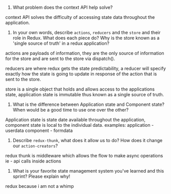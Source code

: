 1. What problem does the context API help solve?

context API solves the difficulty of accessing state data throughout the application.

1. In your own words, describe `actions`, `reducers` and the `store` and their role in Redux. What does each piece do? Why is the store known as a 'single source of truth' in a redux application?

actions are payloads of information, they are the only source of information for the store and are sent to the store via dispatch().

reducers are where redux gets the state predictability, a reducer will specify exactly how the state is going to update in response of the action that is sent to the store. 

store is a single object that holds and allows access to the applications state, application state is immutable thus known as a single source of truth.


1. What is the difference between Application state and Component state? When would be a good time to use one over the other?

Application state is state date available throughout the application, component state is local to the individual data. 
examples:
application - userdata
component - formdata

1. Describe `redux-thunk`, what does it allow us to do? How does it change our `action-creators`?

redux thunk is middleware which allows the flow to make async operations ie - api calls inside actions

1. What is your favorite state management system you've learned and this sprint? Please explain why!

redux because i am not a whimp
